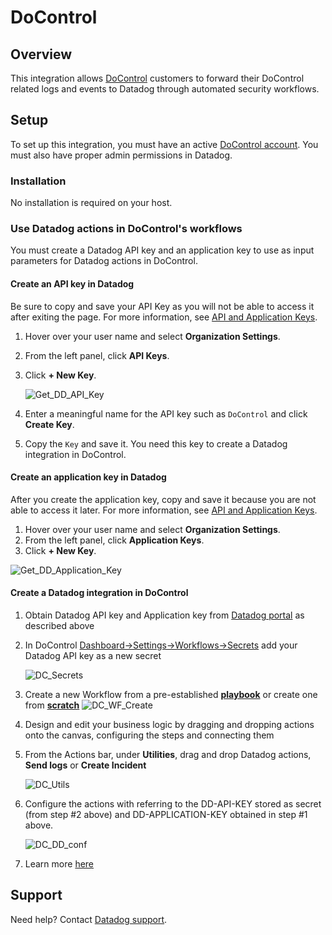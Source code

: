 # DoControl

## Overview

This integration allows [DoControl](https://www.docontrol.io/) customers to forward their DoControl related logs and events to Datadog through automated security workflows.

## Setup

To set up this integration, you must have an active [DoControl account](https://www.docontrol.io/demo). You must also have proper admin permissions in Datadog.

### Installation

No installation is required on your host.

### Use Datadog actions in DoControl's workflows

You must create a Datadog API key and an application key to use as input parameters for Datadog actions in DoControl.

#### Create an API key in Datadog

Be sure to copy and save your API Key as you will not be able to access it after exiting the page. For more information, see [API and Application Keys](https://docs.datadoghq.com/account_management/api-app-keys/#add-an-api-key-or-client-token).

1. Hover over your user name and select **Organization Settings**.

2. From the left panel, click **API Keys**.

3. Click **+ New Key**.

   ![Get_DD_API_Key](https://raw.githubusercontent.com/DataDog/integrations-extras/master/docontrol/images/Get_DD_API_Key.png)

4. Enter a meaningful name for the API key such as `DoControl` and click **Create Key**.

5. Copy the `Key` and save it. You need this key to create a Datadog integration in DoControl.

#### Create an application key in Datadog

After you create the application key, copy and save it because you are not able to access it later. For more information, see [API and Application Keys](https://docs.datadoghq.com/account_management/api-app-keys/#add-an-api-key-or-client-token).

1. Hover over your user name and select **Organization Settings**.
2. From the left panel, click **Application Keys**.
3. Click **+ New Key**.

![Get_DD_Application_Key](https://raw.githubusercontent.com/DataDog/integrations-extras/master/docontrol/images/Get_DD_Application_Key.png)

#### Create a Datadog integration in DoControl

1. Obtain Datadog API key and Application key from [Datadog portal](https://app.datadoghq.com/organization-settings/api-keys) as described above

2. In DoControl [Dashboard->Settings->Workflows->Secrets](https://app.docontrol.io/settings/workflows?tab=Secrets) add your Datadog API key as a new secret

   ![DC_Secrets](https://raw.githubusercontent.com/DataDog/integrations-extras/master/docontrol/images/DC_Secrets.png)

3. Create a new Workflow from a pre-established [**playbook**](https://app.docontrol.io/workflowV2/playbooks?filter=by_use_case&use_case=all) or create one from [**scratch**](https://app.docontrol.io/workflowV2/workflow/new/workflow-editor)
   ![DC_WF_Create](https://raw.githubusercontent.com/DataDog/integrations-extras/master/docontrol/images/DC_WF_Create.png)

4. Design and edit your business logic by dragging and dropping actions onto the canvas, configuring the steps and connecting them

5. From the Actions bar, under **Utilities**, drag and drop Datadog actions, **Send logs** or **Create Incident**

   ![DC_Utils](https://raw.githubusercontent.com/DataDog/integrations-extras/master/docontrol/images/DC_Utils.png)

6. Configure the actions with referring to the DD-API-KEY stored as secret (from step #2 above) and DD-APPLICATION-KEY obtained in step #1 above.

   ![DC_DD_conf](https://raw.githubusercontent.com/DataDog/integrations-extras/master/docontrol/images/DC_DD_conf.png)

7. Learn more [here](https://docs.docontrol.io/docontrol-user-guide/the-docontrol-console/workflows-beta/designing-and-editing-workflows/defining-workflow-and-action-settings#action-categories)

   

## Support

Need help? Contact [Datadog support][1].


[1]: https://docs.datadoghq.com/help/
